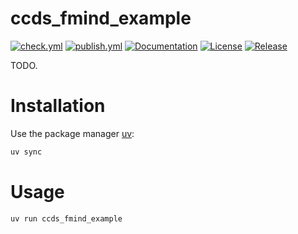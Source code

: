 # ccds_fmind_example

[![check.yml](https://github.com/ccds_fmind_project/ccds_fmind_example/actions/workflows/check.yml/badge.svg)](https://github.com/ccds_fmind_project/ccds_fmind_example/actions/workflows/check.yml)
[![publish.yml](https://github.com/ccds_fmind_project/ccds_fmind_example/actions/workflows/publish.yml/badge.svg)](https://github.com/ccds_fmind_project/ccds_fmind_example/actions/workflows/publish.yml)
[![Documentation](https://img.shields.io/badge/documentation-available-brightgreen.svg)](https://ccds_fmind_project.github.io/ccds_fmind_example/)
[![License](https://img.shields.io/github/license/ccds_fmind_project/ccds_fmind_example)](https://github.com/ccds_fmind_project/ccds_fmind_example/blob/main/LICENCE.txt)
[![Release](https://img.shields.io/github/v/release/ccds_fmind_project/ccds_fmind_example)](https://github.com/ccds_fmind_project/ccds_fmind_example/releases)

TODO.

# Installation

Use the package manager [uv](https://docs.astral.sh/uv/):

```bash
uv sync
```

# Usage

```bash
uv run ccds_fmind_example
```
